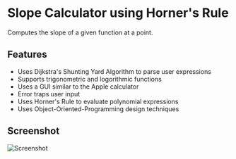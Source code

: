 # Slope Calculator using Horner's Rule
Computes the slope of a given function at a point.

## Features
* Uses Dijkstra's Shunting Yard Algorithm to parse user expressions
* Supports trigonometric and logorithmic functions
* Uses a GUI similar to the Apple calculator
* Error traps user input
* Uses Horner's Rule to evaluate polynomial expressions
* Uses Object-Oriented-Programming design techniques

## Screenshot
![Screenshot](http://individual.utoronto.ca/anupdeb/img/slopecalculatorpic.png "Screenshot")
